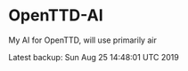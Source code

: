 # OpenTTD-AI
My AI for OpenTTD, will use primarily air

Latest backup: Sun Aug 25 14:48:01 UTC 2019
